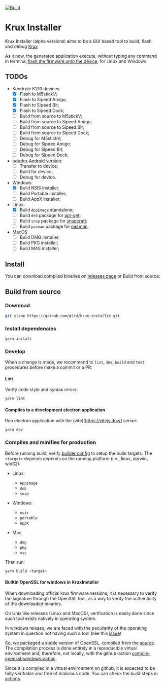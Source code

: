 [![Build](https://github.com/qlrd/krux-installer/actions/workflows/build.yml/badge.svg)](https://github.com/qlrd/krux-installer/actions/workflows/build.yml)

# Krux Installer

Krux Installer (alpha versions) aims to be a GUI based tool to build, flash and debug [Krux](https://github.com/selfcustody/krux)

As it now, the generated application execute, without typing any command in terminal,[flash the firmware onto the device](https://selfcustody.github.io/krux/getting-started/installing/#flash-the-firmware-onto-the-device), for Linux and Windows.

## TODOs

- Kendryte K210 devices:
  - [x] Flash to M5stickV;
  - [x] Flash to Sipeed Amigo;
  - [x] Flash to Sipeed Bit;
  - [x] Flash to Sipeed Dock;
  - [ ] Build from source to M5stickV;
  - [ ] Build from source to Sipeed Amigo;
  - [ ] Build from source to Sipeed Bit;
  - [ ] Build from source to Sipeed Dock;
  - [ ] Debug for M5stickV;
  - [ ] Debug for Sipeed Amigo;
  - [ ] Debug for Sipeed Bit;
  - [ ] Debug for Sipeed Dock;
- [odudex Android version](https://github.com/odudex/krux_binaries/tree/main/Android):
  - [ ] Transfer to device;
  - [ ] Build for device;
  - [ ] Debug for device.
- Windows:
  - [x] Build NSIS installer;
  - [ ] Build Portable installer;
  - [ ] Build AppX installer;
- Linux:
  - [x] Build `AppImage` standalone;
  - [ ] Build `deb` package for [apt-get](https://www.debian.org/doc/manuals/apt-howto/);
  - [ ] Build `snap` package for [snapcraft](https://snapcraft.io/);
  - [ ] Build `pacman` package for [pacman](https://wiki.archlinux.org/title/Pacman).
- MacOS:
  - [ ] Build DMG installer;
  - [ ] Build PKG installer;
  - [ ] Build MAS installer;

## Install

You can download compiled binaries on [releases page](https://github.com/selfcustody/krux-installer/releases) or Build from source:

## Build from source

### Download

```bash
git clone https://github.com/qlrd/krux-installer.git
```

### Install dependencies

```bash
yarn install
```

### Develop

When a change is made, we recommend to `lint`, `dev`, `build` and `test` procedures before make a commit or a PR:

#### Lint

Verify code style and syntax errors:

```bash
yarn lint
```

#### Compiles to a development electron application
 
Run electron application with the (vite)[https://vitejs.dev/] server:

```bash
yarn dev
```

### Compiles and minifies for production

Before running build, verify [builder config](electron-builder.json5) to setup the build targets. The `<target>` depends depends on the running platform (i.e., linux, darwin, win32):

* Linux:   
    * `AppImage`
    * `deb`
    * `snap`

* Windows: 
    * `nsis`
    * `portable`
    * `AppX`

* Mac:
    * `dmg`
    * `pkg`
    * `mas`


Then run:

```bash
yarn build <target> 
```

#### Builtin OpenSSL for windows in KruxInstaller

When downloading official krux firmware versions, it is necessary to verify the signature through the OpenSSL tool, as a way to verify the authenticity of the downloaded binaries.

On Unix like releases (Linux and MacOS), verification is easily done since such tool exists natively in operating system.

In windows release, we are faced with the peculiarity of the operating system in question not having such a tool (see this [issue](https://github.com/qlrd/krux-installer/issues/2)).

So, we packaged a stable version of OpenSSL, compiled from the [source](https://github.com/openssl/openssl). The compilation process is done entirely in a reproducible virtual environment and, therefore, not locally, with the github-action [compile-openssl-windows-action](https://github.com/qlrd/compile-openssl-windows-action/actions).

Since it is compiled in a virtual environment on github, it is expected to be fully verifiable and free of malicious code. You can check the build steps in [actions](https://github.com/qlrd/krux-installer/actions).
